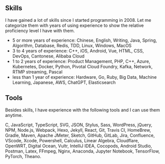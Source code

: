 ## Skills

I have gained a lot of skills since I started programming in 2008. Let me categorize them with years of using experience to show the relative proficiency level I have with them.

* 5 or more years of experience: Chinese, English, Writing, Java, Spring, Algorithm, Database, Redis, TDD, Linux, Windows, MacOS
* 3 to 4 years of experience: C++, iOS, Android, Vue, HTML, CSS, DevOps, Cantonese, Alibaba Cloud
* 1 to 2 years of experience: Product Management, PHP, C++, Azure, Kubernetes, Docker, Python, Pivotal Cloud Foundry, Kafka, Network, RTMP streaming, Pascal
* less than 1 year of experience: Hardware, Go, Ruby, Big Data, Machine Learning, Japanese, AWS, ChatGPT, Elasticsearch


## Tools

Besides skills, I have experience with the following tools and I can use them anytime.

C, JavaScript, TypeScript, SVG, JSON, Stylus, Sass, WordPress, jQuery, NPM, Node.js, Webpack, Hexo, Jekyll, React, Git, Travis CI, HomeBrew, Gradle, Maven, Apache JMeter, Sketch, GitHub, GitLab, Jira, Confluence, VScode, Xcode, Powershell, Calculus, Linear Algebra, Cloudflare, OpenWRT, Digital Ocean, Vultr, IntelliJ IDEA, Cocopods, Android Studio, Postman, Latex, FFmpeg, Nginx, Anaconda, Jupyter Notebook, TensorFlow, PyTorch, Theano.
